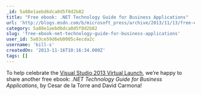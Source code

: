 ```yaml
---
_id: 5a88e1aebd6dca0d5f0d2b82
title: "Free ebook: .NET Technology Guide for Business Applications"
url: 'http://blogs.msdn.com/b/microsoft_press/archive/2013/11/13/free-ebook-net-technology-guide-for-business-applications.aspx'
category: 5a88e1aebd6dca0d5f0d2b82
slug: 'free-ebook-net-technology-guide-for-business-applications'
user_id: 5a83ce59d6eb0005c4ecda2c
username: 'bill-s'
createdOn: '2013-11-16T10:16:34.000Z'
tags: []
---
```


To help celebrate the <a href="http://events.visualstudio.com/">Visual Studio 2013 Virtual Launch</a>, we’re happy to share another free ebook: <em>.NET Technology Guide for Business Applications</em>, by Cesar de la Torre and David Carmona!
